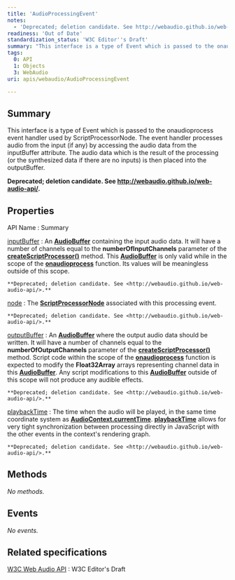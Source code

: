 ```yaml
---
title: 'AudioProcessingEvent'
notes:
  - 'Deprecated; deletion candidate. See http://webaudio.github.io/web-audio-api/.'
readiness: 'Out of Date'
standardization_status: 'W3C Editor''s Draft'
summary: "This interface is a type of Event which is passed to the onaudioprocess event handler used by ScriptProcessorNode. The event handler processes audio from the input (if any) by accessing the audio data from the inputBuffer attribute. The audio data which is the result of the processing (or the synthesized data if there are no inputs) is then placed into the outputBuffer.\n"
tags:
  0: API
  1: Objects
  3: WebAudio
uri: apis/webaudio/AudioProcessingEvent

---
```

## Summary

This interface is a type of Event which is passed to the onaudioprocess event handler used by ScriptProcessorNode. The event handler processes audio from the input (if any) by accessing the audio data from the inputBuffer attribute. The audio data which is the result of the processing (or the synthesized data if there are no inputs) is then placed into the outputBuffer.

**Deprecated; deletion candidate. See <http://webaudio.github.io/web-audio-api/>.**

## Properties

API Name
:   Summary

[inputBuffer](/apis/webaudio/AudioProcessingEvent/inputBuffer)
:   An [**AudioBuffer**](/apis/webaudio/AudioBuffer) containing the input audio data. It will have a number of channels equal to the **numberOfInputChannels** parameter of the [**createScriptProcessor()**](/apis/webaudio/AudioContext/createScriptProcessor) method. This [**AudioBuffer**](/apis/webaudio/AudioBuffer) is only valid while in the scope of the [**onaudioprocess**](/apis/webaudio/ScriptProcessorNode/onaudioprocess) function. Its values will be meaningless outside of this scope.

    **Deprecated; deletion candidate. See <http://webaudio.github.io/web-audio-api/>.**

[node](/apis/webaudio/AudioProcessingEvent/node)
:   The [**ScriptProcessorNode**](/apis/webaudio/ScriptProcessorNode) associated with this processing event.

    **Deprecated; deletion candidate. See <http://webaudio.github.io/web-audio-api/>.**

[outputBuffer](/apis/webaudio/AudioProcessingEvent/outputBuffer)
:   An [**AudioBuffer**](/apis/webaudio/AudioBuffer) where the output audio data should be written. It will have a number of channels equal to the **numberOfOutputChannels** parameter of the [**createScriptProcessor()**](/apis/webaudio/AudioContext/createScriptProcessor) method. Script code within the scope of the [**onaudioprocess**](/apis/webaudio/ScriptProcessorNode/onaudioprocess) function is expected to modify the **Float32Array** arrays representing channel data in this [**AudioBuffer**](/apis/webaudio/AudioBuffer). Any script modifications to this [**AudioBuffer**](/apis/webaudio/AudioBuffer) outside of this scope will not produce any audible effects.

    **Deprecated; deletion candidate. See <http://webaudio.github.io/web-audio-api/>.**

[playbackTime](/apis/webaudio/AudioProcessingEvent/playbackTime)
:   The time when the audio will be played, in the same time coordinate system as [**AudioContext.currentTime**](/apis/webaudio/AudioContext/currentTime). [**playbackTime**](/apis/webaudio/AudioProcessingEvent/playbackTime) allows for very tight synchronization between processing directly in JavaScript with the other events in the context's rendering graph.

    **Deprecated; deletion candidate. See <http://webaudio.github.io/web-audio-api/>.**

## Methods

*No methods.*

## Events

*No events.*

## Related specifications

[W3C Web Audio API](http://webaudio.github.io/web-audio-api/)
:   W3C Editor's Draft
